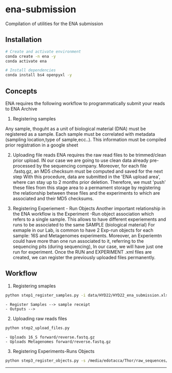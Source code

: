 # ena-submission

Compilation of utilities for the ENA submission


## Installation

```bash
# Create and activate environment
conda create -n ena -y
conda activate ena

# Install dependencies
conda install bs4 openpyxl -y
```


## Concepts

ENA requires the following workflow to programmatically submit your reads to ENA Archive

1) Registering samples

Any sample, thoguht as a unit of biological material (DNA) must be registered as a sample.
Each sample must be correlated with metadata (sampling location,type of sample,ecc..).
This information must be compiled prior registration in a google sheet 

2) Uploading file reads
ENA requires the raw read files to be trimmed/clean prior upload. IN our case we are going to use clean data
already pre-processed by the sequencing company.
Moreover, for each file .fastq.gz, an MD5 checksum must be computed and saved for the next step
With this procedure, data are submitted in the 'ENA upload area', where can stay up to 2 months prior deletion.
Therefore, we must 'push' these files from this stage area to a permament storage by registering the relationship between these files
and the experiments to which are associated and their MD5 checksums.

3) Registering Experiement - Run Objects
Another important relationship in the ENA workflow is the Experiment -Run object association which refers to a single sample.
This allows to have different experiements and runs to be associated to the same SAMPLE (biological material)
For exmaple in our Lab, is common to have 2 Exp-run objects for each sample: 16S and Metagenomes experiments.
Moreover, an Experiemtn could have more than one run associated to it, referring to the sequencing pits (during sequencing), 
In our case, we will have just one run for experiment.
Once the RUN and EXPERIMENT .xml files are created, we can register the previously uploaded files permanently.

## Workflow

1) Registering smaples

```bash
python step1_register_samples.py -i data/HYD22/HYD22_ena_submission.xlsx -t data/templates/ -u User:password
```
    - Register Samples --> sample receipt
    - Outputs -->

2) Uploading raw reads files
```bash
python step2_upload_files.py
```
    - Uploads 16_S forward/reverse.fastq.gz
    - Uploads Metagenomes forward/reverse.fastq.gz

3) Registering Experiments-Runs Objects
```bash
python step3_register_objects.py -s /media/edotacca/Thor/raw_sequences/HYD22 -i data/HYD22/HYD22_ena_submission.xlsx -t data/templates/ -u User:password
```
----------